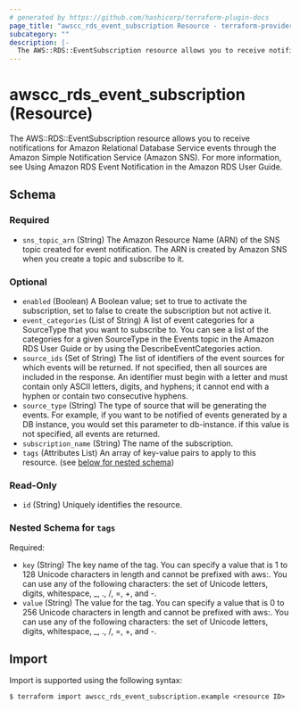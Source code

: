 ```yaml
---
# generated by https://github.com/hashicorp/terraform-plugin-docs
page_title: "awscc_rds_event_subscription Resource - terraform-provider-awscc"
subcategory: ""
description: |-
  The AWS::RDS::EventSubscription resource allows you to receive notifications for Amazon Relational Database Service events through the Amazon Simple Notification Service (Amazon SNS). For more information, see Using Amazon RDS Event Notification in the Amazon RDS User Guide.
---
```


# awscc_rds_event_subscription (Resource)

The AWS::RDS::EventSubscription resource allows you to receive notifications for Amazon Relational Database Service events through the Amazon Simple Notification Service (Amazon SNS). For more information, see Using Amazon RDS Event Notification in the Amazon RDS User Guide.



<!-- schema generated by tfplugindocs -->
## Schema

### Required

- `sns_topic_arn` (String) The Amazon Resource Name (ARN) of the SNS topic created for event notification. The ARN is created by Amazon SNS when you create a topic and subscribe to it.

### Optional

- `enabled` (Boolean) A Boolean value; set to true to activate the subscription, set to false to create the subscription but not active it.
- `event_categories` (List of String) A list of event categories for a SourceType that you want to subscribe to. You can see a list of the categories for a given SourceType in the Events topic in the Amazon RDS User Guide or by using the DescribeEventCategories action.
- `source_ids` (Set of String) The list of identifiers of the event sources for which events will be returned. If not specified, then all sources are included in the response. An identifier must begin with a letter and must contain only ASCII letters, digits, and hyphens; it cannot end with a hyphen or contain two consecutive hyphens.
- `source_type` (String) The type of source that will be generating the events. For example, if you want to be notified of events generated by a DB instance, you would set this parameter to db-instance. if this value is not specified, all events are returned.
- `subscription_name` (String) The name of the subscription.
- `tags` (Attributes List) An array of key-value pairs to apply to this resource. (see [below for nested schema](#nestedatt--tags))

### Read-Only

- `id` (String) Uniquely identifies the resource.

<a id="nestedatt--tags"></a>
### Nested Schema for `tags`

Required:

- `key` (String) The key name of the tag. You can specify a value that is 1 to 128 Unicode characters in length and cannot be prefixed with aws:. You can use any of the following characters: the set of Unicode letters, digits, whitespace, _, ., /, =, +, and -.
- `value` (String) The value for the tag. You can specify a value that is 0 to 256 Unicode characters in length and cannot be prefixed with aws:. You can use any of the following characters: the set of Unicode letters, digits, whitespace, _, ., /, =, +, and -.

## Import

Import is supported using the following syntax:

```shell
$ terraform import awscc_rds_event_subscription.example <resource ID>
```
